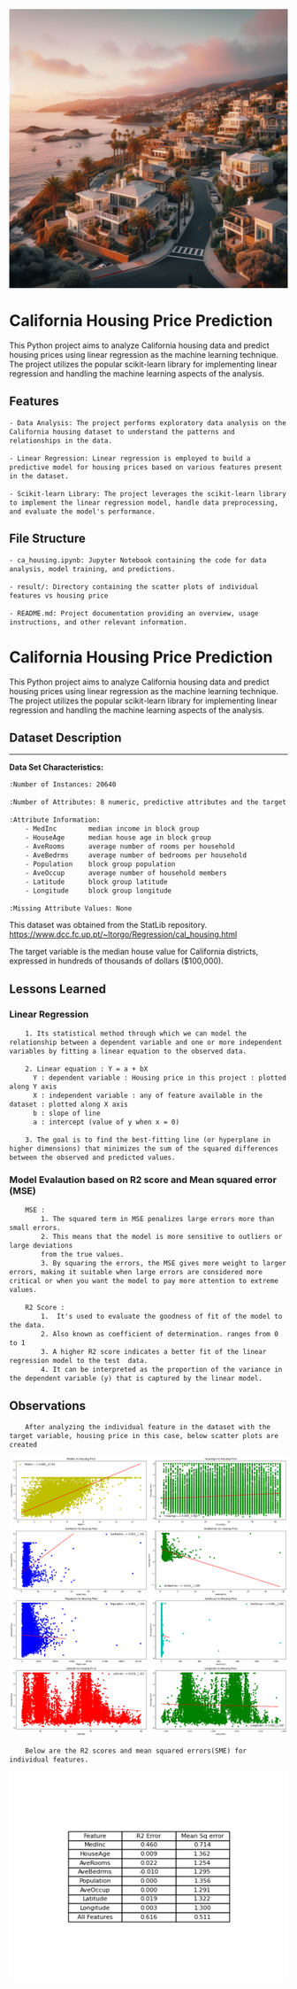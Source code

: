 <!-- ![plot](./result/cal_housing.jpeg) -->
<img src="./result/cal_housing.jpeg" alt="California" width="800">

# California Housing Price Prediction

This Python project aims to analyze California housing data and predict housing prices using linear regression as the machine learning technique. The project utilizes the popular scikit-learn library for implementing linear regression and handling the machine learning aspects of the analysis.




## Features

    - Data Analysis: The project performs exploratory data analysis on the California housing dataset to understand the patterns and relationships in the data.

    - Linear Regression: Linear regression is employed to build a predictive model for housing prices based on various features present in the dataset.

    - Scikit-learn Library: The project leverages the scikit-learn library to implement the linear regression model, handle data preprocessing, and evaluate the model's performance.


## File Structure


    - ca_housing.ipynb: Jupyter Notebook containing the code for data analysis, model training, and predictions.

    - result/: Directory containing the scatter plots of individual features vs housing price

    - README.md: Project documentation providing an overview, usage instructions, and other relevant information.
# California Housing Price Prediction

This Python project aims to analyze California housing data and predict housing prices using linear regression as the machine learning technique. The project utilizes the popular scikit-learn library for implementing linear regression and handling the machine learning aspects of the analysis.




## Dataset Description
--------------------------

**Data Set Characteristics:**

    :Number of Instances: 20640

    :Number of Attributes: 8 numeric, predictive attributes and the target

    :Attribute Information:
        - MedInc        median income in block group
        - HouseAge      median house age in block group
        - AveRooms      average number of rooms per household
        - AveBedrms     average number of bedrooms per household
        - Population    block group population
        - AveOccup      average number of household members
        - Latitude      block group latitude
        - Longitude     block group longitude

    :Missing Attribute Values: None

This dataset was obtained from the StatLib repository.
https://www.dcc.fc.up.pt/~ltorgo/Regression/cal_housing.html

The target variable is the median house value for California districts,
expressed in hundreds of thousands of dollars ($100,000).
## Lessons Learned

### Linear Regression

        1. Its statistical method through which we can model the relationship between a dependent variable and one or more independent variables by fitting a linear equation to the observed data. 
        
        2. Linear equation : Y = a + bX
          Y : dependent variable : Housing price in this project : plotted along Y axis
          X : independent variable : any of feature available in the dataset : plotted along X axis
          b : slope of line 
          a : intercept (value of y when x = 0) 

        3. The goal is to find the best-fitting line (or hyperplane in higher dimensions) that minimizes the sum of the squared differences between the observed and predicted values.
    

### Model Evalaution based on R2 score and Mean squared error (MSE)
        MSE :
            1. The squared term in MSE penalizes large errors more than small errors.
            2. This means that the model is more sensitive to outliers or large deviations 
            from the true values.
            3. By squaring the errors, the MSE gives more weight to larger errors, making it suitable when large errors are considered more critical or when you want the model to pay more attention to extreme values.

        R2 Score :
            1.  It's used to evaluate the goodness of fit of the model to the data.
            2. Also known as coefficient of determination. ranges from 0 to 1
            3. A higher R2 score indicates a better fit of the linear regression model to the test  data. 
            4. It can be interpreted as the proportion of the variance in the dependent variable (y) that is captured by the linear model.


## Observations
        After analyzing the individual feature in the dataset with the target variable, housing price in this case, below scatter plots are created

![App Screenshot](./result/features%20vs%20price_v2.png)

        Below are the R2 scores and mean squared errors(SME) for individual features.

![App Screenshot](./result/r2_errors.png)




